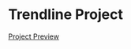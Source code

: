 # Trendline Project

<a href="https://sunaramwebdev.github.io/trendline-proje"> Project Preview</a>
